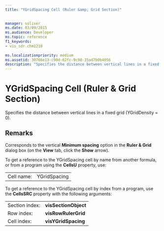 ```yaml
---
title: "YGridSpacing Cell (Ruler &amp; Grid Section)"
 
 
manager: soliver
ms.date: 03/09/2015
ms.audience: Developer
ms.topic: reference
f1_keywords:
- vis_sdr.chm1210
 
ms.localizationpriority: medium
ms.assetid: 30766e13-c90d-62fc-9c98-35ad7b0b4056
description: "Specifies the distance between vertical lines in a fixed grid (YGridDensity = 0)."
---
```


# YGridSpacing Cell (Ruler &amp; Grid Section)

Specifies the distance between vertical lines in a fixed grid (YGridDensity = 0).
  
## Remarks

Corresponds to the vertical **Minimum spacing** option in the **Ruler &amp; Grid** dialog box (on the **View** tab, click the **Show** arrow). 
  
To get a reference to the YGridSpacing cell by name from another formula, or from a program using the **CellsU** property, use: 
  
|||
|:-----|:-----|
|Cell name:  <br/> |YGridSpacing  <br/> |
   
To get a reference to the YGridSpacing cell by index from a program, use the **CellsSRC** property with the following arguments: 
  
|||
|:-----|:-----|
|Section index:  <br/> |**visSectionObject** <br/> |
|Row index:  <br/> |**visRowRulerGrid** <br/> |
|Cell index:  <br/> |**visYGridSpacing** <br/> |
   

